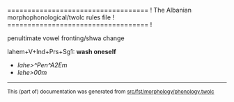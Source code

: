 =================================== !
The Albanian morphophonological/twolc rules file !
=================================== !

penultimate vowel
fronting/shwa change

lahem+V+Ind+Prs+Sg1: **wash oneself**

* *lahe>^Pen^A2Em*
* *lehe>00m*

* * *

<small>This (part of) documentation was generated from [src/fst/morphology/phonology.twolc](https://github.com/giellalt/lang-sqi/blob/main/src/fst/morphology/phonology.twolc)</small>
